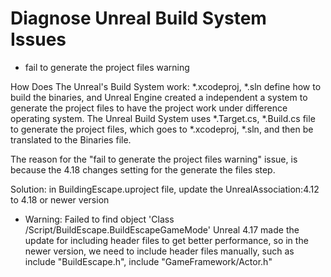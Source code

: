 # Diagnose Unreal Build System Issues
- fail to generate the project files warning

How Does The Unreal's Build System work:
*.xcodeproj, *.sln define how to build the binaries, and Unreal Engine created a independent a system to generate the project files to have the project work under difference operating system.
The Unreal Build System uses *.Target.cs, *.Build.cs file to generate the project files, which goes to *.xcodeproj, *.sln, and then be translated to the Binaries file.

The reason for the "fail to generate the project files warning" issue, is because the 4.18 changes setting for the generate the files step.

Solution: in BuildingEscape.uproject file, update the UnrealAssociation:4.12 to 4.18 or newer version

- Warning: Failed to find object 'Class /Script/BuildEscape.BuildEscapeGameMode'
Unreal 4.17 made the update for including header files to get better performance,
so in the newer version, we need to include header files manually, such as 
include "BuildEscape.h", include "GameFramework/Actor.h"